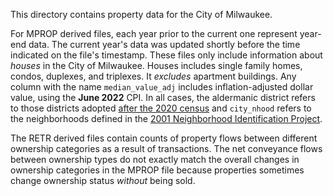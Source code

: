 This directory contains property data for the City of Milwaukee.

For MPROP derived files, each year prior to the current one represent year-end data. The current year's data was updated shortly before the time indicated on the file's timestamp. These files only include information about *houses* in the City of Milwaukee. Houses includes single family homes, condos, duplexes, and triplexes. It *excludes* apartment buildings. Any column with the name `median_value_adj` includes inflation-adjusted dollar value, using the **June 2022** CPI. In all cases, the aldermanic district refers to those districts adopted [after the 2020 census](https://github.com/jdjohn215/City-of-Milwaukee-Elections/blob/main/reference-maps/AldermanicDistricts2022.pdf) and `city_nhood` refers to the neighborhoods defined in the [2001 Neighborhood Identification Project](https://data.milwaukee.gov/dataset/neighborhoods).

The RETR derived files contain counts of property flows between different ownership categories as a result of transactions. The net conveyance flows between ownership types do not exactly match the overall changes in ownership categories in the MPROP file because properties sometimes change ownership status *without* being sold.